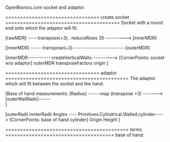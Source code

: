 OpenBionics.com socket and adaptor.

================================ create socket =======================================
Socket with a round end onto which the adaptor will fit.

[rawMDR] -----transpose(+3) . reduceRows 35 ----------> [innerMDR]

[innerMDR] ------transpose(+3)--------------------------[outerMDR]

[innerMDR----------- createVerticalWalls---------->    [CornerPoints: socket w/o adaptor]
 outerMDR
 transposeFactors
 origin
]

================================ adaptor ==========================================
The adaptor which will fit between the socket and the hand.

[Base of hand 
 measurements:
 [Radius]       ------map (transpose +3) ------->[outerWallRadii]------         
           ]

[outerRadii
 innterRadii
 Angles       ---- Primitives.Cylindrical.Walled.cylinder----> [CornerPoints: base of hand cylinder]
 Origin
 Height    ]







========================================== terms =====================================
base of hand: 
